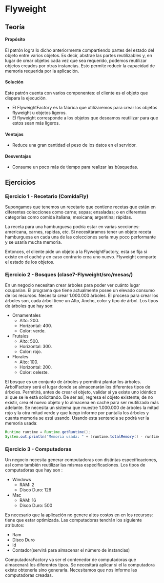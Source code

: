 # Flyweight
## Teoría
#### Propósito
El patrón logra lo dicho anteriormente compartiendo partes del estado del objeto entre varios objetos. Es decir, abstrae las partes reutilizables y, en lugar de crear objetos cada vez que sea requerido, podemos reutilizar objetos creados por otras instancias. Esto permite  reducir la capacidad de memoria requerida por la aplicación.

#### Solución
Este patrón cuenta con varios componentes: el cliente es el objeto que dispara la ejecución.
* El FlyweightFactory es la fábrica que utilizaremos para crear los objetos flyweight u objetos ligeros. 
* El flyweight corresponde a los objetos que deseamos reutilizar para que estos sean más ligeros.


#### Ventajas
* Reduce una gran cantidad el peso de los datos en el servidor. 

#### Desventajas
* Consume un poco más de tiempo para realizar las búsquedas.

## Ejercicios
### Ejercicio 1 - Recetario (ComidaFly)
Supongamos que tenemos un recetario que contiene recetas que están en diferentes colecciones como carne; sopas; ensaladas; o en diferentes categorías como comida italiana; mexicana; argentina; rápidas.

La receta para una hamburguesa podría estar en varias secciones: americana, carnes, rapidas, etc. Si necesitáramos tener un objeto receta hamburguesa en cada una de las colecciones sería muy poco performante y se usaría mucha memoria.

Entonces, el cliente pide un objeto a la FlyweightFactory, esta se fija si existe en el caché y en caso contrario crea uno nuevo. Flyweight comparte el estado de los objetos.

### Ejercicio 2 - Bosques (clase7-Flyweight/src/mesas/)
En un negocio necesitan crear árboles para poder ver cuánto lugar ocuparían. El programa que tiene actualmente posee un elevado consumo de los recursos. Necesita crear 1.000.000 árboles. El proceso para crear los árboles son, cada árbol tiene un Alto, Ancho, color y tipo de árbol. Los tipos de árboles que hay son:
* Ornamentales
    * Alto: 200.
    * Horizontal: 400.
    * Color: verde.
* Frutales
    * Alto: 500.
    * Horizontal: 300.
    * Color: rojo.
* Florales
    * Alto: 100.
    * Horizontal: 200.
    * Color: celeste.

El bosque es un conjunto de árboles y permitirá plantar los árboles. ArbolFactory será el lugar donde se almacenarán los diferentes tipos de árboles. Permitirá, antes de crear el objeto, validar si ya existe uno idéntico al que se le está solicitando. De ser así, regresa el objeto existente; de no existir, crea el nuevo objeto y lo almacena en caché para ser reutilizado más adelante.
Se necesita un sistema que muestre 1.000.000 de árboles la mitad rojo y la otra mitad verde y que luego informe por pantalla los árboles y cuanta memoria se está usando.
Usando esta sentencia se podrá ver la memoria usada:
```java
Runtime runtime = Runtime.getRuntime();
System.out.println("Memoria usada: " + (runtime.totalMemory() - runtime.freeMemory()) / (1024 * 1024));

```

### Ejercicio 3 - Computadoras
Un negocio necesita generar computadoras con distintas especificaciones, así como
también reutilizar las mismas especificaciones. Los tipos de computadoras que hay son :
* Windows
    * RAM: 2
    * Disco Duro: 128
* Mac
    * RAM: 16
    * Disco Duro: 500

Es necesario que la aplicación no genere altos costos en en los recursos: tiene que estar
optimizada. Las computadoras tendrán los siguiente atributos:
* Ram
* Disco Duro
* Id
* Contador(servirá para almacenar el número de instancias)

ComputadoraFactory va ser el contenedor de computadoras que almacenará los
diferentes tipos. Se necesitará aplicar si el la computadora existe obtenerla sino generarla.
Necesitamos que nos informe las computadoras creadas.